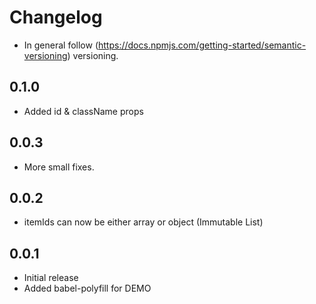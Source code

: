# Changelog

* In general follow (https://docs.npmjs.com/getting-started/semantic-versioning) versioning.
## <next>

## 0.1.0
* Added id & className props

## 0.0.3
* More small fixes.

## 0.0.2 
* itemIds can now be either array or object (Immutable List)

## 0.0.1
* Initial release
* Added babel-polyfill for DEMO
